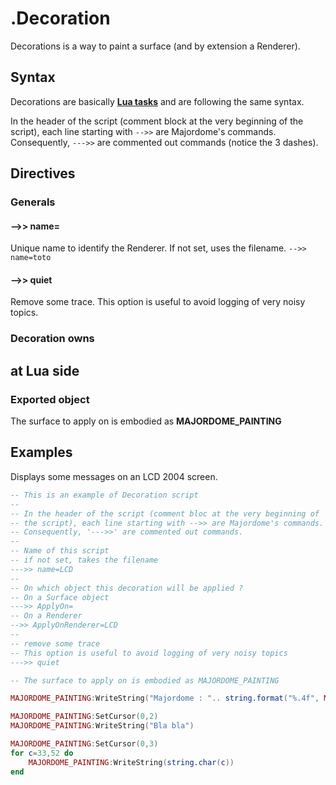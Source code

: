 # .Decoration
Decorations is a way to paint a surface (and by extension a Renderer).

## Syntax

Decorations are basically **[Lua tasks](../Task(lua).md)** and are following the same syntax.

In the header of the script (comment block at the very beginning of the script), each line starting with `-->>` are Majordome's commands.<br>
Consequently, `--->>` are commented out commands (notice the 3 dashes).

## Directives

### Generals

#### -->> name=
Unique name to identify the Renderer. If not set, uses the filename.
`-->> name=toto`
#### -->> quiet
Remove some trace. This option is useful to avoid logging of very noisy topics.

### Decoration owns

## at Lua side
### Exported object
The surface to apply on is embodied as **MAJORDOME_PAINTING**

## Examples
Displays some messages on an LCD 2004 screen.

```lua
-- This is an example of Decoration script
--
-- In the header of the script (comment bloc at the very beginning of
-- the script), each line starting with -->> are Majordome's commands.
-- Consequently, '--->>' are commented out commands.
--
-- Name of this script
-- if not set, takes the filename
--->> name=LCD
--
-- On which object this decoration will be applied ?
-- On a Surface object
--->> ApplyOn=
-- On a Renderer
-->> ApplyOnRenderer=LCD
--
-- remove some trace
-- This option is useful to avoid logging of very noisy topics
--->> quiet

-- The surface to apply on is embodied as MAJORDOME_PAINTING

MAJORDOME_PAINTING:WriteString("Majordome : ".. string.format("%.4f", MAJORDOME_VERSION))

MAJORDOME_PAINTING:SetCursor(0,2)
MAJORDOME_PAINTING:WriteString("Bla bla")

MAJORDOME_PAINTING:SetCursor(0,3)
for c=33,52 do
	MAJORDOME_PAINTING:WriteString(string.char(c))
end
```
